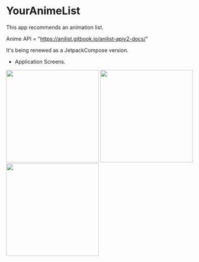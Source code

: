 # YourAnimeList
This app recommends an animation list.

Anime API = "https://anilist.gitbook.io/anilist-apiv2-docs/"

It's being renewed as a JetpackCompose version.

* Application Screens.
<div>

<img width="250" src="https://user-images.githubusercontent.com/55890012/118823154-b8af6c00-b8f3-11eb-872f-a980f592dccd.png">
<img width="250" src="https://user-images.githubusercontent.com/55890012/118823180-bcdb8980-b8f3-11eb-8017-69dc97353cb7.png">
<img width="250" src="https://user-images.githubusercontent.com/55890012/118823188-bf3de380-b8f3-11eb-98dd-b5900cb7761e.png">
 
</div>
